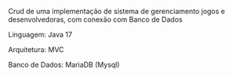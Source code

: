 Crud  de uma implementação de sistema de gerenciamento jogos e desenvolvedoras, com conexão com Banco de Dados

Linguagem: Java 17

Arquitetura: MVC

Banco de Dados: MariaDB (Mysql)
